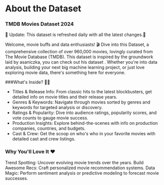 # About the Dataset

### **TMDB Movies Dataset 2024**  
🌟 Update: This dataset is refreshed daily with all the latest changes.🌟

Welcome, movie buffs and data enthusiasts! 🎬 Dive into this Dataset, a comprehensive collection of over 960,000 movies, lovingly curated from The Movie Database (TMDB). This dataset is inspired by the groundwork laid by asaniczka, you can check out his dataset . Whether you're into data analysis, building your next big machine learning project, or just love exploring movie data, there's something here for everyone.

###What's Inside? 🕵️‍♂️  
- Titles & Release Info: From classic hits to the latest blockbusters, get detailed info on movie titles and their release years.  
- Genres & Keywords: Navigate through movies sorted by genres and keywords for targeted analysis or discovery.  
- Ratings & Popularity: Dive into audience ratings, popularity scores, and vote counts to gauge movie success.  
- Production Insights: Explore behind-the-scenes with info on production companies, countries, and budgets.  
- Cast & Crew: Get the scoop on who's who in your favorite movies with detailed cast and crew listings.  

### Why You'll Love It ❤️
Trend Spotting: Uncover evolving movie trends over the years.
Build Awesome Recs: Craft personalized movie recommendation systems.
Data Magic: Perform sentiment analysis or predictive modeling to forecast movie successes.
